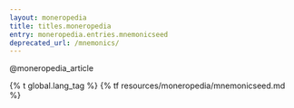 ```yaml
---
layout: moneropedia
title: titles.moneropedia
entry: moneropedia.entries.mnemonicseed
deprecated_url: /mnemonics/
---
```


@moneropedia_article

{% t global.lang_tag %}
{% tf resources/moneropedia/mnemonicseed.md %}
